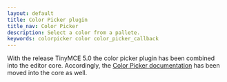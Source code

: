 ```yaml
---
layout: default
title: Color Picker plugin
title_nav: Color Picker
description: Select a color from a pallete.
keywords: colorpicker color color_picker_callback
---
```


With the release TinyMCE 5.0 the color picker plugin has been combined into the editor core. Accordingly, the [Color Picker documentation]({{site.baseurl}}/configure/content-appearance/#color_picker) has been moved into the core as well.
